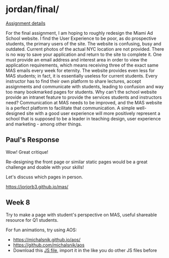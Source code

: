 # jordan/final/

[Assignment details](/homework/final)

For the final assignment, I am hoping to roughly redesign the Miami Ad School website. I find the User Experience to be poor, as do prospective students, the primary users of the site. The website is confusing, busy and outdated. Current photos of the actual NYC location are not provided. There is no way to save your application and return to the site to complete it. One must provide an email address and interest area in order to view the application requirements, which means receiving three of the exact same MAS emails every week for eternity. The website provides even less for MAS students; in fact, it is essentially useless for current students. Every instructor has to find their own platform to share lectures, accept assignments and communicate with students, leading to confusion and way too many bookmarked pages for students. Why can't the school website provide an intranet feature to provide the services students and instructors need? Communication at MAS needs to be improved, and the MAS website is a perfect platform to facilitate that communication. A simple well-designed site with a good user experience will more positively represent a school that is supposed to be a leader in teaching design, user experience and marketing - among other things.  

## Paul's Response

Wow! Great critique!

Re-designing the front page or similar static pages would be a great challenge and doable with your skills!

Let's discuss which pages in person.

https://jorjorb3.github.io/mas/

## Week 8

Try to make a page with student's perspective on MAS, useful shareable resource for Q1 students.

For fun animations, try using AOS:
- https://michalsnik.github.io/aos/
- https://github.com/michalsnik/aos
- Download this [JS file](https://cdn.rawgit.com/michalsnik/aos/2.0.4/dist/aos.js), import it in the <head> like you do other JS files before
